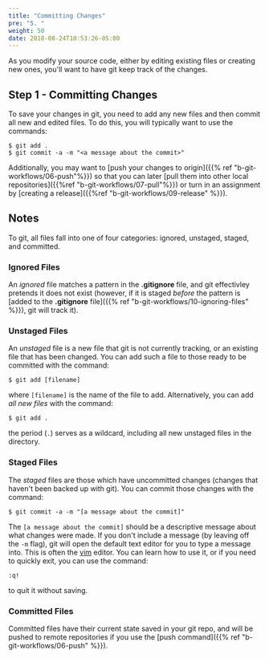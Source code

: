```yaml
---
title: "Committing Changes"
pre: "5. "
weight: 50
date: 2018-08-24T10:53:26-05:00
---
```

As you modify your source code, either by editing existing files or creating new ones, you'll want to have git keep track of the changes.

## Step 1 - Committing Changes
To save your changes in git, you need to add any new files and then commit all new and edited files.  To do this, you will typically want to use the commands:

```
$ git add .
$ git commit -a -m "<a message about the commit>"
```

Additionally, you may want to [push your changes to origin]({{% ref "b-git-workflows/06-push"%}}) so that you can later [pull them into other local repositories]({{%ref "b-git-workflows/07-pull"%}}) or turn in an assignment by [creating a release]({{%ref "b-git-workflows/09-release" %}}).

## Notes
To git, all files fall into one of four categories: ignored, unstaged, staged, and committed.  

### Ignored Files
An _ignored_ file matches a pattern in the __.gitignore__ file, and git effectivley pretends it does not exist (however, if it is staged _before_ the pattern is [added to the __.gitignore__ file]({{% ref "b-git-workflows/10-ignoring-files" %}}), git will track it).

### Unstaged Files
An _unstaged_ file is a new file that git is not currently tracking, or an existing file that has been changed.  You can add such a file to those ready to be committed with the command:

```
$ git add [filename]
```

where `[filename]` is the name of the file to add.  Alternatively, you can add _all new files_ with the command:

```
$ git add .
```

the period (`.`) serves as a wildcard, including all new unstaged files in the directory.

### Staged Files
The _staged_ files are those which have uncommitted changes (changes that haven't been backed up with git).   You can commit those changes with the command:

```
$ git commit -a -m "[a message about the commit]"
```

The `[a message about the commit]` should be a descriptive message about what changes were made.  If you don't include a message (by leaving off the `-m` flag), git will open the default text editor for you to type a message into.  This is often the [vim](https://www.vim.org/) editor.  You can learn how to use it, or if you need to quickly exit, you can use the command:

```
:q!
```

to quit it without saving.

### Committed Files
Committed files have their current state saved in your git repo, and will be pushed to remote repositories if you use the [push command]({{% ref "b-git-workflows/06-push" %}}).